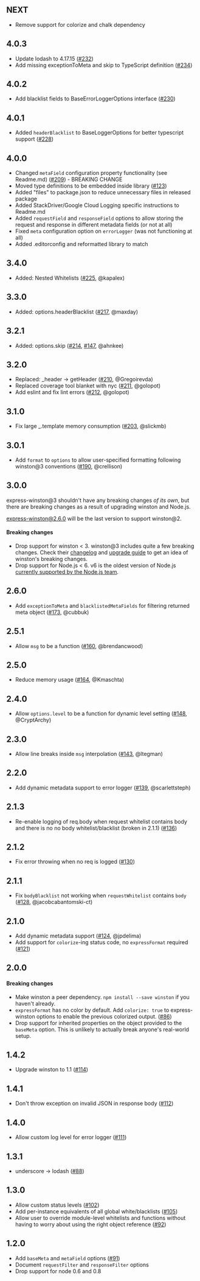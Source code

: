## NEXT
* Remove support for colorize and chalk dependency

## 4.0.3
* Update lodash to 4.17.15 ([#232](https://github.com/bithavoc/express-winston/pull/232))
* Add missing exceptionToMeta and skip to TypeScript definition ([#234](https://github.com/bithavoc/express-winston/pull/234))

## 4.0.2
* Add blacklist fields to BaseErrorLoggerOptions interface ([#230](https://github.com/bithavoc/express-winston/pull/230))

## 4.0.1
* Added `headerBlacklist` to BaseLoggerOptions for better typescript support ([#228](https://github.com/bithavoc/express-winston/pull/228))

## 4.0.0
* Changed `metaField` configuration property functionality (see Readme.md) ([#209](https://github.com/bithavoc/express-winston/issues/209)) - BREAKING CHANGE
* Moved type definitions to be embedded inside library ([#123](https://github.com/bithavoc/express-winston/issues/123))
* Added "files" to package.json to reduce unnecessary files in released package
* Added StackDriver/Google Cloud Logging specific instructions to Readme.md
* Added `requestField` and `responseField` options to allow storing the request and response in different metadata fields (or not at all) 
* Fixed `meta` configuration option on `errorLogger` (was not functioning at all)
* Added .editorconfig and reformatted library to match

## 3.4.0
* Added: Nested Whitelists ([#225](https://github.com/bithavoc/express-winston/pull/225), @kapalex)

## 3.3.0
* Added: options.headerBlacklist ([#217](https://github.com/bithavoc/express-winston/pull/217), @maxday)

## 3.2.1
* Added: options.skip ([#214](https://github.com/bithavoc/express-winston/pull/214), [#147](https://github.com/bithavoc/express-winston/pull/147), @ahnkee)

## 3.2.0
* Replaced: _header -> getHeader ([#210](https://github.com/bithavoc/express-winston/pull/210), @Gregoirevda)
* Replaced coverage tool blanket with nyc ([#211](https://github.com/bithavoc/express-winston/pull/211), @golopot)
* Add eslint and fix lint errors ([#212](https://github.com/bithavoc/express-winston/pull/212), @golopot)

## 3.1.0
* Fix large _.template memory consumption ([#203](https://github.com/bithavoc/express-winston/pull/203), @slickmb)

## 3.0.1
* Add `format` to `options` to allow user-specified formatting following winston@3 conventions ([#190](https://github.com/bithavoc/express-winston/pull/190), @crellison)

## 3.0.0
express-winston@3 shouldn't have any breaking changes _of its own_, but there are breaking changes as a result of upgrading winston and Node.js.

express-winston@2.6.0 will be the last version to support winston@2.

#### Breaking changes
* Drop support for winston < 3. winston@3 includes quite a few breaking changes. Check their [changelog](https://github.com/winstonjs/winston/blob/master/CHANGELOG.md) and [upgrade guide](https://github.com/winstonjs/winston/blob/master/UPGRADE-3.0.md) to get an idea of winston's breaking changes.
* Drop support for Node.js < 6. v6 is the oldest version of Node.js [currently supported by the Node.js team](https://github.com/nodejs/Release).

## 2.6.0
* Add `exceptionToMeta` and `blacklistedMetaFields` for filtering returned meta
  object ([#173](https://github.com/bithavoc/express-winston/pull/173), @cubbuk)

## 2.5.1
* Allow `msg` to be a function ([#160](https://github.com/bithavoc/express-winston/pull/160), @brendancwood)

## 2.5.0
* Reduce memory usage ([#164](https://github.com/bithavoc/express-winston/pull/164), @Kmaschta)

## 2.4.0
* Allow `options.level` to be a function for dynamic level setting ([#148](https://github.com/bithavoc/express-winston/pull/148), @CryptArchy)

## 2.3.0
* Allow line breaks inside `msg` interpolation ([#143](https://github.com/bithavoc/express-winston/pull/143), @ltegman)

## 2.2.0
* Add dynamic metadata support to error logger ([#139](https://github.com/bithavoc/express-winston/issues/139), @scarlettsteph)

## 2.1.3
* Re-enable logging of req.body when request whitelist contains body and there is no no body whitelist/blacklist (broken in 2.1.1) ([#136](https://github.com/bithavoc/express-winston/issues/136))

## 2.1.2
* Fix error throwing when no req is logged ([#130](https://github.com/bithavoc/express-winston/issues/130))

## 2.1.1
* Fix `bodyBlacklist` not working when `requestWhitelist` contains `body` ([#128](https://github.com/bithavoc/express-winston/issues/128), @jacobcabantomski-ct)

## 2.1.0
* Add dynamic metadata support ([#124](https://github.com/bithavoc/express-winston/issues/124), @jpdelima)
* Add support for `colorize`-ing status code, no `expressFormat` required ([#121](https://github.com/bithavoc/express-winston/issues/121))

## 2.0.0
#### Breaking changes
* Make winston a peer dependency. `npm install --save winston` if you haven't already.
* `expressFormat` has no color by default. Add `colorize: true` to express-winston
  options to enable the previous colorized output. ([#86](https://github.com/bithavoc/express-winston/issues/86))
* Drop support for inherited properties on the object provided to the `baseMeta` option. This is unlikely to actually break anyone's real-world setup.

## 1.4.2
* Upgrade winston to 1.1 ([#114](https://github.com/bithavoc/express-winston/issues/114))

## 1.4.1
* Don't throw exception on invalid JSON in response body ([#112](https://github.com/bithavoc/express-winston/issues/112))

## 1.4.0
* Allow custom log level for error logger ([#111](https://github.com/bithavoc/express-winston/pull/111))

## 1.3.1
* underscore -> lodash ([#88](https://github.com/bithavoc/express-winston/issues/88))

## 1.3.0
* Allow custom status levels ([#102](https://github.com/bithavoc/express-winston/pull/102))
* Add per-instance equivalents of all global white/blacklists ([#105](https://github.com/bithavoc/express-winston/pull/105))
* Allow user to override module-level whitelists and functions without having to worry about using the right object reference ([#92](https://github.com/bithavoc/express-winston/issues/92))

## 1.2.0
* Add `baseMeta` and `metaField` options ([#91](https://github.com/bithavoc/express-winston/pull/91))
* Document `requestFilter` and `responseFilter` options
* Drop support for node 0.6 and 0.8
